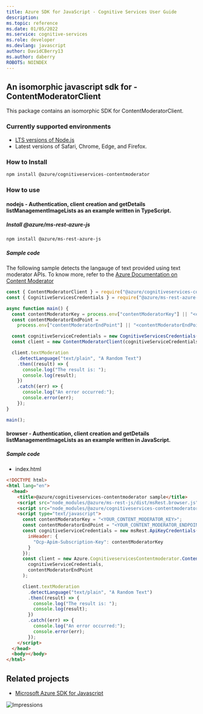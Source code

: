 ```yaml
---
title: Azure SDK for JavaScript - Cognitive Services User Guide
description: 
ms.topic: reference
ms.date: 01/05/2022
ms.service: cognitive-services
ms.role: developer
ms.devlang: javascript
author: DavidCBerry13
ms.author: daberry
ROBOTS: NOINDEX
---
```

## An isomorphic javascript sdk for - ContentModeratorClient

This package contains an isomorphic SDK for ContentModeratorClient.

### Currently supported environments

- [LTS versions of Node.js](https://nodejs.org/about/releases/)
- Latest versions of Safari, Chrome, Edge, and Firefox.

### How to Install

```bash
npm install @azure/cognitiveservices-contentmoderator
```

### How to use

#### nodejs - Authentication, client creation and getDetails listManagementImageLists as an example written in TypeScript.

##### Install @azure/ms-rest-azure-js

```bash
npm install @azure/ms-rest-azure-js
```

##### Sample code
The following sample detects the langauge of text provided using text moderator APIs. To know more, refer to the [Azure Documentation on Content Moderator](https://docs.microsoft.com/azure/cognitive-services/content-moderator/overview)

```javascript
const { ContentModeratorClient } = require("@azure/cognitiveservices-contentmoderator");
const { CognitiveServicesCredentials } = require("@azure/ms-rest-azure-js");

async function main() {
  const contentModeratorKey = process.env["contentModeratorKey"] || "<contentModeratorKey>";
  const contentModeratorEndPoint =
    process.env["contentModeratorEndPoint"] || "<contentModeratorEndPoint>";

  const cognitiveServiceCredentials = new CognitiveServicesCredentials(contentModeratorKey);
  const client = new ContentModeratorClient(cognitiveServiceCredentials, contentModeratorEndPoint);

  client.textModeration
    .detectLanguage("text/plain", "A Random Text")
    .then((result) => {
      console.log("The result is: ");
      console.log(result);
    })
    .catch((err) => {
      console.log("An error occurred:");
      console.error(err);
    });
}

main();
```

#### browser - Authentication, client creation and getDetails listManagementImageLists as an example written in JavaScript.

##### Sample code

- index.html

```html
<!DOCTYPE html>
<html lang="en">
  <head>
    <title>@azure/cognitiveservices-contentmoderator sample</title>
    <script src="node_modules/@azure/ms-rest-js/dist/msRest.browser.js"></script>
    <script src="node_modules/@azure/cognitiveservices-contentmoderator/dist/cognitiveservices-contentmoderator.js"></script>
    <script type="text/javascript">
      const contentModeratorKey = "<YOUR_CONTENT_MODERATOR_KEY>";
      const contentModeratorEndPoint = "<YOUR_CONTENT_MODERATOR_ENDPOINT>";
      const cognitiveServiceCredentials = new msRest.ApiKeyCredentials({
        inHeader: {
          "Ocp-Apim-Subscription-Key": contentModeratorKey
        }
      });
      const client = new Azure.CognitiveservicesContentmoderator.ContentModeratorClient(
        cognitiveServiceCredentials,
        contentModeratorEndPoint
      );

      client.textModeration
        .detectLanguage("text/plain", "A Random Text")
        .then((result) => {
          console.log("The result is: ");
          console.log(result);
        })
        .catch((err) => {
          console.log("An error occurred:");
          console.error(err);
        });
    </script>
  </head>
  <body></body>
</html>
```

## Related projects

- [Microsoft Azure SDK for Javascript](https://github.com/Azure/azure-sdk-for-js)

![Impressions](https://azure-sdk-impressions.azurewebsites.net/api/impressions/azure-sdk-for-js%2Fsdk%2Fcognitiveservices%2Fcognitiveservices-contentmoderator%2FREADME.png)
